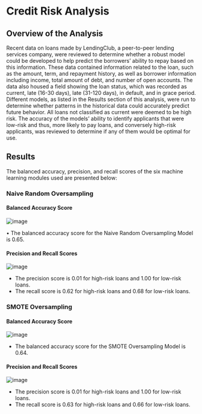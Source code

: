 # Credit Risk Analysis

## Overview of the Analysis

Recent data on loans made by LendingClub, a peer-to-peer lending services company, were reviewed to determine whether a robust model could be developed to help predict the borrowers’ ability to repay based on this information.  These data contained information related to the loan, such as the amount, term, and repayment history, as well as borrower information including income, total amount of debt, and number of open accounts.  The data also housed a field showing the loan status, which was recorded as current, late (16-30 days), late (31-120 days), in default, and in grace period.  Different models, as listed in the Results section of this analysis, were run to determine whether patterns in the historical data could accurately predict future behavior.  All loans not classified as current were deemed to be high risk.  The accuracy of the models’ ability to identify applicants that were low-risk and thus, more likely to pay loans, and conversely high-risk applicants, was reviewed to determine if any of them would be optimal for use.

## Results

The balanced accuracy, precision, and recall scores of the six machine learning modules used are presented below:

### Naive Random Oversampling

#### Balanced Accuracy Score

![image](https://user-images.githubusercontent.com/106293233/193350696-1606b085-06f8-4b21-b6b3-63dd5e6b728a.png)
 
•	The balanced accuracy score for the Naive Random Oversampling Model is 0.65.

#### Precision and Recall Scores

![image](https://user-images.githubusercontent.com/106293233/193350776-fd49473a-82d7-4cd5-a131-6f5c87ce2a11.png)
 
*	The precision score is 0.01 for high-risk loans and 1.00 for low-risk loans.
*	The recall score is 0.62 for high-risk loans and 0.68 for low-risk loans.

### SMOTE Oversampling

#### Balanced Accuracy Score

![image](https://user-images.githubusercontent.com/106293233/193351420-8dabe5b8-b024-48f1-8820-f8aafff186be.png)

* The balanced accuracy score for the SMOTE Oversampling Model is 0.64.

#### Precision and Recall Scores

![image](https://user-images.githubusercontent.com/106293233/193351640-29d5bbb3-6c22-4187-add6-b652c21d6bcf.png)

* The precision score is 0.01 for high-risk loans and 1.00 for low-risk loans.
* The recall score is 0.63 for high-risk loans and 0.66 for low-risk loans.

### 


 





